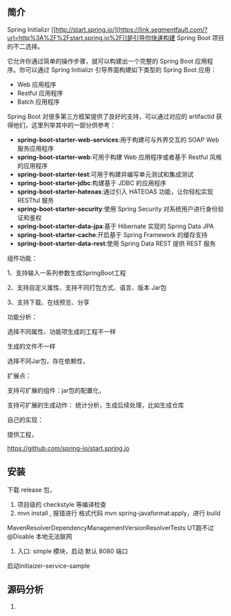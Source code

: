 ## 简介

Spring Initializr [[http://start.spring.io/](https://link.segmentfault.com/?url=http%3A%2F%2Fstart.spring.io%2F)]是引导你快速构建 Spring Boot 项目的不二选择。

它允许你通过简单的操作步骤，就可以构建出一个完整的 Spring Boot 应用程序。你可以通过 Spring Initializr 引导界面构建如下类型的 Spring Boot 应用：

- Web 应用程序
- Restful 应用程序
- Batch 应用程序

Spring Boot 对很多第三方框架提供了良好的支持，可以通过对应的 artifactId 获得他们，这里列举其中的一部分供参考：

- **spring-boot-starter-web-services**:用于构建可与外界交互的 SOAP Web 服务应用程序
- **spring-boot-starter-web**:可用于构建 Web 应用程序或者基于 Restful 风格的应用程序
- **spring-boot-starter-test**:可用于构建并编写单元测试和集成测试
- **spring-boot-starter-jdbc**:构建基于 JDBC 的应用程序
- **spring-boot-starter-hateoas**:通过引入 HATEOAS 功能，让你轻松实现 RESTful 服务
- **spring-boot-starter-security**:使用 Spring Security 对系统用户进行身份验证和鉴权
- **spring-boot-starter-data-jpa**:基于 Hibernate 实现的 Spring Data JPA
- **spring-boot-starter-cache**:开启基于 Spring Framework 的缓存支持
- **spring-boot-starter-data-rest**:使用 Spring Data REST 提供 REST 服务



组件功能：

1、支持输入一系列参数生成SpringBoot工程

2、支持自定义属性、支持不同打包方式、语言、版本 Jar包

3、支持下载、在线预览、分享





功能分析：

选择不同属性、功能项生成的工程不一样

生成的文件不一样

选择不同Jar包，存在依赖性，

扩展点：

支持可扩展的组件：jar包的配置化，

支持可扩展的生成动作： 统计分析，生成后续处理，比如生成仓库



自己的实现：

提供工程，

https://github.com/spring-io/start.spring.io



## 安装

下载 release 包，

1. 项目级的 checkstyle 等编译检查
2. mvn install ,  报错进行 格式代码 mvn spring-javaformat:apply，进行 build



MavenResolverDependencyManagementVersionResolverTests   UT跑不过  @Disable 本地无法联网

1. 入口: simple 模块，启动 默认 8080 端口

启动initiaizer-service-sample  





## 源码分析

1.



